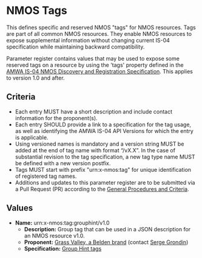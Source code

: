 # NMOS Tags

This defines specific and reserved NMOS "tags" for NMOS resources. Tags are part of all common NMOS resources.  They enable NMOS resources to expose supplemental information without changing current IS-04 specification while maintaining backward compatibility.

Parameter register contains values that may be used to expose some reserved tags on a resource by using the 'tags' property defined in the [AMWA IS-04 NMOS Discovery and Registration Specification](https://github.com/AMWA-TV/nmos-discovery-registration).  This applies to version 1.0 and after.

## Criteria

- Each entry MUST have a short description and include contact information for the proponent(s).
- Each entry SHOULD provide a link to a specification for the tag usage, as well as identifying the AMWA IS-04 API Versions for which the entry is applicable.
- Using versioned names is mandatory and a version string MUST be added at the end of tag name with format “/vX.X”.  In the case of substantial revision to the tag specification, a new tag type name MUST be defined with a new version postfix.
- Tags MUST start with prefix "urn:x-nmos:tag" for unique identification of registered tag names.
- Additions and updates to this parameter register are to be submitted via a Pull Request (PR) according to the [General Procedures and Criteria](../README.md#general-procedures-and-criteria).

## Values

- **Name:** urn:x-nmos:tag:grouphint/v1.0
  - **Description:** Group tag that can be used in a JSON description for an NMOS resource v1.0.
  - **Proponent:** [Grass Valley, a Belden brand](http://grassvalley.com/) (contact [Serge Grondin](https://github.com/sagrondin))
  - **Specification:** [Group Hint tags](grouphint.md)
